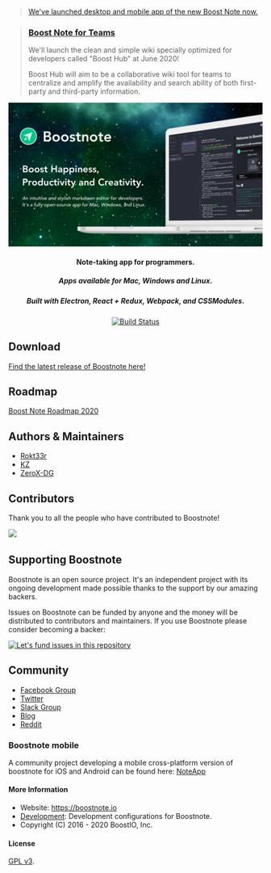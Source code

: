 > [We've launched desktop and mobile app of the new Boost Note now.](https://github.com/BoostIO/BoostNote.next)

> ### [Boost Note for Teams](https://hub.boostio.co/)
>
> We'll launch the clean and simple wiki specially optimized for developers called "Boost Hub" at June 2020!
>
> Boost Hub will aim to be a collaborative wiki tool for teams to centralize and amplify the availability and search ability of both first-party and third-party information.

![Boostnote app screenshot](./resources/repository/top.png)

<h4 align="center">Note-taking app for programmers. </h4>
<h5 align="center">Apps available for Mac, Windows and Linux.</h5>
<h5 align="center">Built with Electron, React + Redux, Webpack, and CSSModules.</h5>
<p align="center">
  <a href="https://travis-ci.org/BoostIO/Boostnote">
    <img src="https://travis-ci.org/BoostIO/Boostnote.svg?branch=master" alt="Build Status" />
  </a>
 </p>

## Download

[Find the latest release of Boostnote here!](https://github.com/BoostIO/boost-releases/releases/)

## Roadmap

[Boost Note Roadmap 2020](https://medium.com/boostnote/boost-note-roadmap-2020-9f06a642f5f1)

## Authors & Maintainers

- [Rokt33r](https://github.com/rokt33r)
- [KZ](https://github.com/kazup01)
- [ZeroX-DG](https://github.com/ZeroX-DG)

## Contributors

Thank you to all the people who have contributed to Boostnote!

<a href="https://github.com/BoostIO/Boostnote/graphs/contributors"><img src="https://opencollective.com/boostnoteio/contributors.svg?width=890" /></a>

## Supporting Boostnote

Boostnote is an open source project. It's an independent project with its ongoing development made possible thanks to the support by our amazing backers.

Issues on Boostnote can be funded by anyone and the money will be distributed to contributors and maintainers. If you use Boostnote please consider becoming a backer:

[![Let's fund issues in this repository](https://issuehunt.io/static/embed/issuehunt-button-v1.svg)](https://issuehunt.io/repos/53266139)

## Community

- [Facebook Group](https://www.facebook.com/groups/boostnote/)
- [Twitter](https://twitter.com/boostnoteapp)
- [Slack Group](https://join.slack.com/t/boostnote-group/shared_invite/zt-cun7pas3-WwkaezxHBB1lCbUHrwQLXw)
- [Blog](https://medium.com/boostnote)
- [Reddit](https://www.reddit.com/r/Boostnote/)

### Boostnote mobile
A community project developing a mobile cross-platform version of boostnote for iOS and Android can be found here: [NoteApp](https://github.com/T0M0F/NoteApp)


#### More Information

- Website: https://boostnote.io
- [Development](https://github.com/BoostIO/Boostnote/blob/master/docs/build.md): Development configurations for Boostnote.
- Copyright (C) 2016 - 2020 BoostIO, Inc.

#### License

[GPL v3](./LICENSE).
